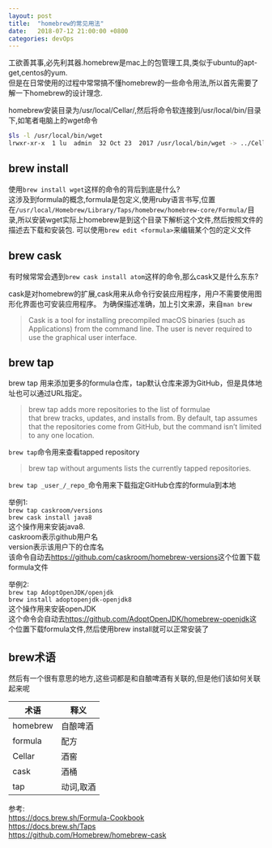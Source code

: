 ```yaml
---
layout: post
title:  "homebrew的常见用法"
date:   2018-07-12 21:00:00 +0800
categories: devOps
---
```


工欲善其事,必先利其器.homebrew是mac上的包管理工具,类似于ubuntu的apt-get,centos的yum.  
但是在日常使用的过程中常常搞不懂homebrew的一些命令用法,所以首先需要了解一下homebrew的设计理念.

homebrew安装目录为/usr/local/Cellar/,然后将命令软连接到/usr/local/bin/目录下,如笔者电脑上的wget命令

```sh
$ls -l /usr/local/bin/wget
lrwxr-xr-x  1 lu  admin  32 Oct 23  2017 /usr/local/bin/wget -> ../Cellar/wget/1.19.1_1/bin/wget
```

## brew install

使用`brew install wget`这样的命令的背后到底是什么?  
这涉及到formula的概念,formula是包定义,使用ruby语言书写,位置在`/usr/local/Homebrew/Library/Taps/homebrew/homebrew-core/Formula/`目录,所以安装wget实际上homebrew是到这个目录下解析这个文件,然后按照文件的描述去下载和安装包.
可以使用`brew edit <formula>`来编辑某个包的定义文件

## brew cask

有时候常常会遇到`brew cask install atom`这样的命令,那么cask又是什么东东?

cask是对homebrew的扩展,cask用来从命令行安装应用程序，用户不需要使用图形化界面也可安装应用程序。
为确保描述准确，加上引文来源，来自`man brew`
> Cask is a tool for installing precompiled macOS binaries (such as Applications) from the command line. The user is never required to use the graphical user interface.

## brew tap

brew tap 用来添加更多的formula仓库，tap默认仓库来源为GitHub，但是具体地址也可以通过URL指定。
> brew tap adds more repositories to the list of formulae that brew tracks, updates, and installs from. By default, tap assumes that the repositories come from GitHub, but the command isn’t limited to any one location.

`brew tap`命令用来查看tapped repository  
> brew tap without arguments lists the currently tapped repositories.

`brew tap _user_/_repo_`命令用来下载指定GitHub仓库的formula到本地

举例1:  
`brew tap caskroom/versions`  
`brew cask install java8`  
这个操作用来安装java8.  
caskroom表示github用户名  
version表示该用户下的仓库名  
该命令自动去<https://github.com/caskroom/homebrew-versions>这个位置下载formula文件

举例2:  
`brew tap AdoptOpenJDK/openjdk`  
`brew install adoptopenjdk-openjdk8`  
这个操作用来安装openJDK  
这个命令会自动去<https://github.com/AdoptOpenJDK/homebrew-openjdk>这个位置下载formula文件,然后使用brew install就可以正常安装了

## brew术语

然后有一个很有意思的地方,这些词都是和自酿啤酒有关联的,但是他们该如何关联起来呢

术语|释义
---|---
homebrew|自酿啤酒
formula|配方
Cellar|酒窖
cask|酒桶
tap|动词,取酒

参考:  
<https://docs.brew.sh/Formula-Cookbook>  
<https://docs.brew.sh/Taps>  
<https://github.com/Homebrew/homebrew-cask>
